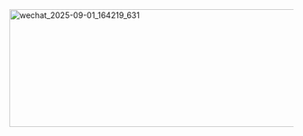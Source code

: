 
<img width="747" height="209" alt="wechat_2025-09-01_164219_631" src="https://github.com/user-attachments/assets/db4888d8-6254-4a7f-831c-873030ae8dd6" />
